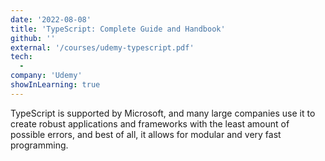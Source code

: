 ```yaml
---
date: '2022-08-08'
title: 'TypeScript: Complete Guide and Handbook'
github: ''
external: '/courses/udemy-typescript.pdf'
tech:
  -
company: 'Udemy'
showInLearning: true
---
```


TypeScript is supported by Microsoft, and many large companies use it to create robust applications and frameworks with the least amount of possible errors, and best of all, it allows for modular and very fast programming.
